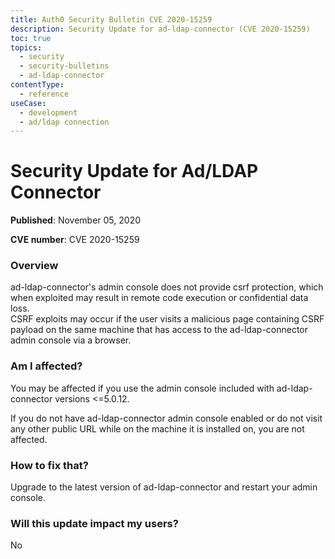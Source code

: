 ```yaml
---
title: Auth0 Security Bulletin CVE 2020-15259
description: Security Update for ad-ldap-connector (CVE 2020-15259)
toc: true
topics:
  - security
  - security-bulletins
  - ad-ldap-connector
contentType:
  - reference
useCase:
  - development
  - ad/ldap connection
---
```

# Security Update for Ad/LDAP Connector

**Published**: November 05, 2020

**CVE number**: CVE 2020-15259

### Overview
ad-ldap-connector's admin console does not provide csrf protection, which when exploited may result in remote code execution or confidential data loss.  
CSRF exploits may occur if the user visits a malicious page containing CSRF payload on the same machine that has access to the ad-ldap-connector admin console via a browser. 

### Am I affected?
You may be affected if you use the admin console included with ad-ldap-connector versions <=5.0.12. 

If you do not have ad-ldap-connector admin console enabled or do not visit any other public URL while on the machine it is installed on, you are not affected.

### How to fix that?
Upgrade to the latest version of ad-ldap-connector and restart your admin console. 

### Will this update impact my users?
No
